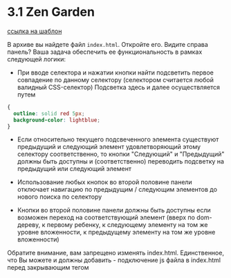 # 3.1 Zen Garden

[ссылка на шаблон](./csszen.tar)

В архиве вы найдете файл `index.html`. Откройте его. Видите справа панель? Ваша задача обеспечить ее функциональность в рамках следующей логики:

- При вводе селектора и нажатии кнопки найти подсветить первое совпадение по данному селектору (селектором считается любой валидный CSS-селектор)
Подсветка здесь и далее осуществляется путем
```css
{
  outline: solid red 5px;
  background-color: lightblue;
}
```

- Если относительно текущего подсвеченного элемента существуют предыдущий и следующий элемент удовлетворяющий этому селектору соответственно, то кнопки "Следующий" и "Предыдущий" должны быть доступны и (соответственно) переводить подсветку на предыдущий или следующий элемент

- Использование любых кнопок во второй половине панели отключает навигацию по предыдущим / следующим элементов до нового поиска по селектору

- Кнопки во второй половине панели должны быть доступны если возможен переход на соответствующий элемент (вверх  по dom-дереву, к первому ребенку, к следующему элементу на том же уровне вложенности, к предыдущему элементу на том же уровне вложенности)

Обратите внимание, вам запрещено изменять index.html. Единственное, что Вы можете и должны добавить - подключение js файла в index.html перед закрывающим тегом <body>
